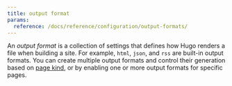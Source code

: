```yaml
---
title: output format
params:
  reference: /docs/reference/configuration/output-formats/
---
```


An _output format_ is a collection of settings that defines how Hugo renders a file when building a site. For example, `html`, `json`, and `rss` are built-in output formats. You can create multiple output formats and control their generation based on [page kind](g), or by enabling one or more output formats for specific pages.
